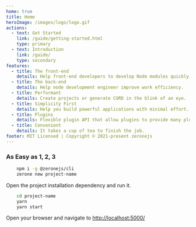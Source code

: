 ```yaml
---
home: true
title: Home
heroImage: /images/logo/logo.gif
actions:
  - text: Get Started
    link: /guide/getting-started.html
    type: primary
  - text: Introduction
    link: /guide/
    type: secondary
features:
  - title: The front-end
    details: Help front-end developers to develop Node modules quickly.
  - title: The back-end
    details: Help node development engineer improve work efficiency.
  - title: Performant
    details: Create projects or generate CURD in the blink of an eye.
  - title: Simplicity First
    details: Help you build powerful applications with minimal effort.
  - title: Plugins
    details: Flexible plugin API that allow plugins to provide many plug-and-play modules for your services.
  - title: Convenient
    details: It takes a cup of tea to finish the job.
footer: MIT Licensed | Copyright © 2021-present zeronejs
---
```


### As Easy as 1, 2, 3

```bash
    npm i -g @zeronejs/cli
    zerone new project-name
```

Open the project installation dependency and run it.

```bash
    cd project-name
    yarn
    yarn start
```

Open your browser and navigate to [http://localhost:5000/](http://localhost:5000/) 
